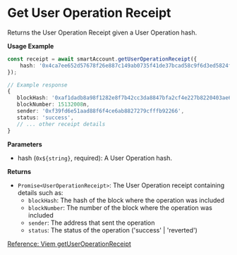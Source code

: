 # Get User Operation Receipt

Returns the User Operation Receipt given a User Operation hash.

**Usage Example**

```typescript
const receipt = await smartAccount.getUserOperationReceipt({
    hash: '0x4ca7ee652d57678f26e887c149ab0735f41de37bcad58c9f6d3ed5824f15b74d'
});

// Example response
{
   blockHash: '0xaf1dadb8a98f1282e8f7b42cc3da8847bfa2cf4e227b8220403ae642e1173088',
   blockNumber: 15132008n,
   sender: '0xf39fd6e51aad88f6f4ce6ab8827279cfffb92266',
   status: 'success',
   // ... other receipt details
}
```

**Parameters**

- hash (`0x${string}`, required): A User Operation hash.

**Returns**

- `Promise<UserOperationReceipt>`: The User Operation receipt containing details such as:
  - `blockHash`: The hash of the block where the operation was included
  - `blockNumber`: The number of the block where the operation was included
  - `sender`: The address that sent the operation
  - `status`: The status of the operation ('success' | 'reverted')

[Reference: Viem getUserOperationReceipt](https://viem.sh/account-abstraction/actions/bundler/getUserOperationReceipt) 